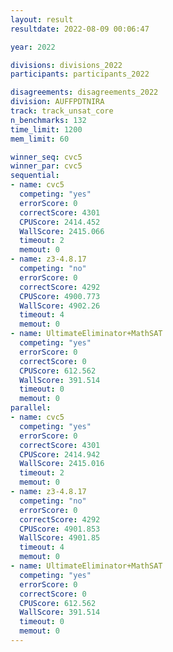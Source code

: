 ```yaml
---
layout: result
resultdate: 2022-08-09 00:06:47

year: 2022

divisions: divisions_2022
participants: participants_2022

disagreements: disagreements_2022
division: AUFFPDTNIRA
track: track_unsat_core
n_benchmarks: 132
time_limit: 1200
mem_limit: 60

winner_seq: cvc5
winner_par: cvc5
sequential:
- name: cvc5
  competing: "yes"
  errorScore: 0
  correctScore: 4301
  CPUScore: 2414.452
  WallScore: 2415.066
  timeout: 2
  memout: 0
- name: z3-4.8.17
  competing: "no"
  errorScore: 0
  correctScore: 4292
  CPUScore: 4900.773
  WallScore: 4902.26
  timeout: 4
  memout: 0
- name: UltimateEliminator+MathSAT
  competing: "yes"
  errorScore: 0
  correctScore: 0
  CPUScore: 612.562
  WallScore: 391.514
  timeout: 0
  memout: 0
parallel:
- name: cvc5
  competing: "yes"
  errorScore: 0
  correctScore: 4301
  CPUScore: 2414.942
  WallScore: 2415.016
  timeout: 2
  memout: 0
- name: z3-4.8.17
  competing: "no"
  errorScore: 0
  correctScore: 4292
  CPUScore: 4901.853
  WallScore: 4901.85
  timeout: 4
  memout: 0
- name: UltimateEliminator+MathSAT
  competing: "yes"
  errorScore: 0
  correctScore: 0
  CPUScore: 612.562
  WallScore: 391.514
  timeout: 0
  memout: 0
---
```

